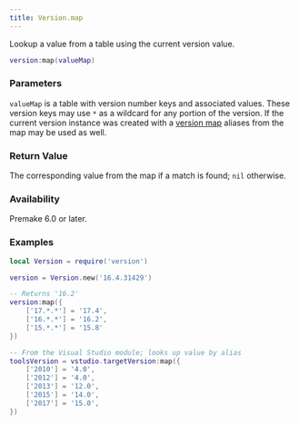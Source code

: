```yaml
---
title: Version.map
---
```


Lookup a value from a table using the current version value.


```lua
version:map(valueMap)
```

### Parameters

`valueMap` is a table with version number keys and associated values. These version keys may use `*` as a wildcard for any portion of the version. If the current version instance was created with a [version map](version_new.md) aliases from the map may be used as well.

### Return Value

The corresponding value from the map if a match is found; `nil` otherwise.

### Availability

Premake 6.0 or later.

### Examples

```lua
local Version = require('version')

version = Version.new('16.4.31429')

-- Returns '16.2'
version:map({
	['17.*.*'] = '17.4',
	['16.*.*'] = '16.2',
	['15.*.*'] = '15.8'
})

-- From the Visual Studio module; looks up value by alias
toolsVersion = vstudio.targetVersion:map({
	['2010'] = '4.0',
	['2012'] = '4.0',
	['2013'] = '12.0',
	['2015'] = '14.0',
	['2017'] = '15.0',
})
```
